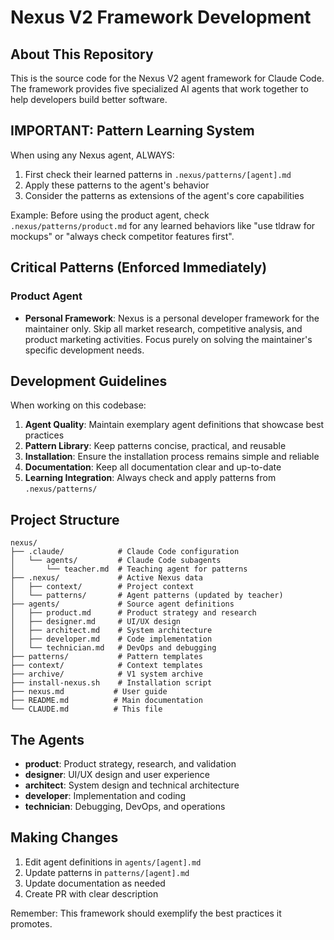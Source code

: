 # Nexus V2 Framework Development

## About This Repository

This is the source code for the Nexus V2 agent framework for Claude Code. The framework provides five specialized AI agents that work together to help developers build better software.

## IMPORTANT: Pattern Learning System

When using any Nexus agent, ALWAYS:
1. First check their learned patterns in `.nexus/patterns/[agent].md`
2. Apply these patterns to the agent's behavior
3. Consider the patterns as extensions of the agent's core capabilities

Example: Before using the product agent, check `.nexus/patterns/product.md` for any learned behaviors like "use tldraw for mockups" or "always check competitor features first".

## Critical Patterns (Enforced Immediately)

### Product Agent
- **Personal Framework**: Nexus is a personal developer framework for the maintainer only. Skip all market research, competitive analysis, and product marketing activities. Focus purely on solving the maintainer's specific development needs.

## Development Guidelines

When working on this codebase:

1. **Agent Quality**: Maintain exemplary agent definitions that showcase best practices
2. **Pattern Library**: Keep patterns concise, practical, and reusable
3. **Installation**: Ensure the installation process remains simple and reliable
4. **Documentation**: Keep all documentation clear and up-to-date
5. **Learning Integration**: Always check and apply patterns from `.nexus/patterns/`

## Project Structure

```
nexus/
├── .claude/            # Claude Code configuration
│   └── agents/         # Claude Code subagents
│       └── teacher.md  # Teaching agent for patterns
├── .nexus/             # Active Nexus data
│   ├── context/        # Project context
│   └── patterns/       # Agent patterns (updated by teacher)
├── agents/             # Source agent definitions
│   ├── product.md      # Product strategy and research
│   ├── designer.md     # UI/UX design
│   ├── architect.md    # System architecture
│   ├── developer.md    # Code implementation
│   └── technician.md   # DevOps and debugging
├── patterns/           # Pattern templates
├── context/            # Context templates
├── archive/            # V1 system archive
├── install-nexus.sh    # Installation script
├── nexus.md           # User guide
├── README.md          # Main documentation
└── CLAUDE.md          # This file
```

## The Agents

- **product**: Product strategy, research, and validation
- **designer**: UI/UX design and user experience
- **architect**: System design and technical architecture
- **developer**: Implementation and coding
- **technician**: Debugging, DevOps, and operations

## Making Changes

1. Edit agent definitions in `agents/[agent].md`
2. Update patterns in `patterns/[agent].md`
3. Update documentation as needed
4. Create PR with clear description

Remember: This framework should exemplify the best practices it promotes.